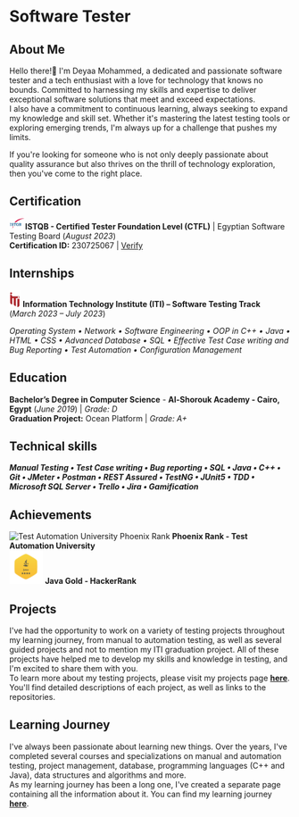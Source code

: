 # Software Tester
## About Me
Hello there!👋 I'm Deyaa Mohammed, a dedicated and passionate software tester and a tech enthusiast with a love for technology that knows no bounds. Committed to harnessing my skills and expertise to deliver exceptional software solutions that meet and exceed expectations.\
I also have a commitment to continuous learning,  always seeking to expand my knowledge and skill set. Whether it's mastering the latest testing tools or exploring emerging trends, I'm always up for a challenge that pushes my limits.

If you're looking for someone who is not only deeply passionate about quality assurance but also thrives on the thrill of technology exploration, then you've come to the right place.


## Certification
<img src=".\Resources\istqb.png" alt="ISTQB" style="height: 20px;"/>**ISTQB - Certified Tester Foundation Level (CTFL)** | Egyptian Software Testing Board (_August 2023_)\
**Certification ID:** 230725067 | [Verify](http://scr.istqb.org/?name=&number=230725067&orderBy=relevancy&orderDirection=&dateStart=&dateEnd=&expiryStart=&expiryEnd=&certificationBody=&examProvider=&certificationLevel=&country=)

## Internships
<img src=".\Resources\iti.png" alt="ITI" style="width:20px;"/> **Information Technology Institute (ITI) – Software Testing Track**\
(_March 2023 – July 2023_)

_Operating System • Network • Software Engineering • OOP in C++ • Java • HTML • CSS • Advanced Database • SQL • Effective Test Case writing and Bug Reporting • Test Automation • Configuration Management_

## Education
**Bachelor’s Degree in Computer Science** - **Al-Shorouk Academy - Cairo, Egypt** (_June 2019_) | _Grade: D_ \
**Graduation Project:** Ocean Platform | _Grade: A+_

## Technical skills
_**Manual Testing • Test Case writing • Bug reporting • SQL • Java • C++ • Git • JMeter • Postman • REST Assured • TestNG • JUnit5 • TDD • Microsoft SQL Server • Trello • Jira • Gamification**_

## Achievements

<img src="https://testautomationu.applitools.com/phoenix.svg" alt="Test Automation University Phoenix Rank" style="height: 60px; width:60px;"/>
<b>Phoenix Rank - Test Automation University</b><br>
<img src=".\Resources\java.png" alt="HackerRank - Java Gold" style="height: 60px; width:60px;"/>
<b>Java Gold - HackerRank</b><br>


## Projects

I've had the opportunity to work on a variety of testing projects throughout my learning journey, from manual to automation testing, as well as several guided projects and not to mention my ITI graduation project. All of these projects have helped me to develop my skills and knowledge in testing, and I'm excited to share them with you.\
To learn more about my testing projects, please visit my projects page [**here**](). You'll find detailed descriptions of each project, as well as links to the repositories.

## Learning Journey
I've always been passionate about learning new things. Over the years, I've completed several courses and specializations on manual and automation testing, project management, database, programming languages (C++ and Java), data structures and algorithms and more.\
As my learning journey has been a long one, I've created a separate page containing all the information about it. You can find my learning journey [**here**]().

